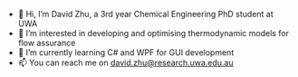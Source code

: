 - 👋 Hi, I’m David Zhu, a 3rd year Chemical Engineering PhD student at UWA
- 👀 I’m interested in developing and optimising thermodynamic models for flow assurance
- 🌱 I’m currently learning C# and WPF for GUI development
- 📫 You can reach me on david.zhu@research.uwa.edu.au 

<!---
davidzhuuwa/davidzhuuwa is a ✨ special ✨ repository because its `README.md` (this file) appears on your GitHub profile.
You can click the Preview link to take a look at your changes.
--->
